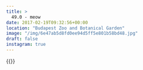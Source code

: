 ```yaml
---
title: >
  49.0 - meow
date: 2017-02-19T09:32:56+00:00
location: "Budapest Zoo and Botanical Garden"
image: "/img/6e47ab5d8fd0ee94d5ff5e801b58bd48.jpg"
draft: false
instagram: true
---
```


{{<photo src="/img/6e47ab5d8fd0ee94d5ff5e801b58bd48.jpg">}}

